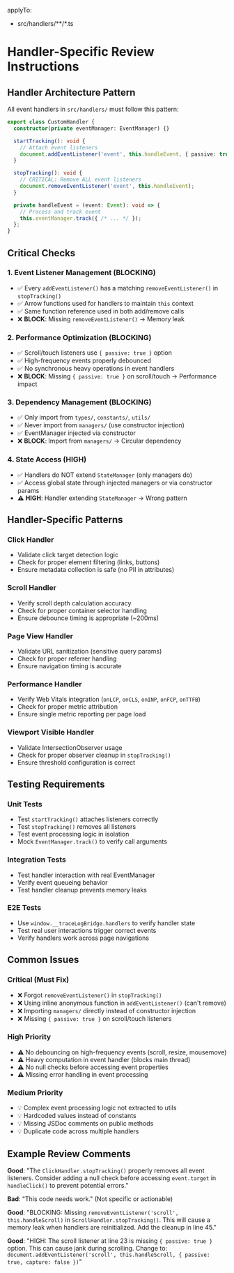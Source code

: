 applyTo:
  - src/handlers/**/*.ts

# Handler-Specific Review Instructions

## Handler Architecture Pattern

All event handlers in `src/handlers/` must follow this pattern:

```typescript
export class CustomHandler {
  constructor(private eventManager: EventManager) {}

  startTracking(): void {
    // Attach event listeners
    document.addEventListener('event', this.handleEvent, { passive: true });
  }

  stopTracking(): void {
    // CRITICAL: Remove ALL event listeners
    document.removeEventListener('event', this.handleEvent);
  }

  private handleEvent = (event: Event): void => {
    // Process and track event
    this.eventManager.track({ /* ... */ });
  };
}
```

## Critical Checks

### 1. Event Listener Management (BLOCKING)
- ✅ Every `addEventListener()` has a matching `removeEventListener()` in `stopTracking()`
- ✅ Arrow functions used for handlers to maintain `this` context
- ✅ Same function reference used in both add/remove calls
- ❌ **BLOCK**: Missing `removeEventListener()` → Memory leak

### 2. Performance Optimization (BLOCKING)
- ✅ Scroll/touch listeners use `{ passive: true }` option
- ✅ High-frequency events properly debounced
- ✅ No synchronous heavy operations in event handlers
- ❌ **BLOCK**: Missing `{ passive: true }` on scroll/touch → Performance impact

### 3. Dependency Management (BLOCKING)
- ✅ Only import from `types/`, `constants/`, `utils/`
- ✅ Never import from `managers/` (use constructor injection)
- ✅ EventManager injected via constructor
- ❌ **BLOCK**: Import from `managers/` → Circular dependency

### 4. State Access (HIGH)
- ✅ Handlers do NOT extend `StateManager` (only managers do)
- ✅ Access global state through injected managers or via constructor params
- ⚠️ **HIGH**: Handler extending `StateManager` → Wrong pattern

## Handler-Specific Patterns

### Click Handler
- Validate click target detection logic
- Check for proper element filtering (links, buttons)
- Ensure metadata collection is safe (no PII in attributes)

### Scroll Handler
- Verify scroll depth calculation accuracy
- Check for proper container selector handling
- Ensure debounce timing is appropriate (~200ms)

### Page View Handler
- Validate URL sanitization (sensitive query params)
- Check for proper referrer handling
- Ensure navigation timing is accurate

### Performance Handler
- Verify Web Vitals integration (`onLCP`, `onCLS`, `onINP`, `onFCP`, `onTTFB`)
- Check for proper metric attribution
- Ensure single metric reporting per page load

### Viewport Visible Handler
- Validate IntersectionObserver usage
- Check for proper observer cleanup in `stopTracking()`
- Ensure threshold configuration is correct

## Testing Requirements

### Unit Tests
- Test `startTracking()` attaches listeners correctly
- Test `stopTracking()` removes all listeners
- Test event processing logic in isolation
- Mock `EventManager.track()` to verify call arguments

### Integration Tests
- Test handler interaction with real EventManager
- Verify event queueing behavior
- Test handler cleanup prevents memory leaks

### E2E Tests
- Use `window.__traceLogBridge.handlers` to verify handler state
- Test real user interactions trigger correct events
- Verify handlers work across page navigations

## Common Issues

### Critical (Must Fix)
- ❌ Forgot `removeEventListener()` in `stopTracking()`
- ❌ Using inline anonymous function in `addEventListener()` (can't remove)
- ❌ Importing `managers/` directly instead of constructor injection
- ❌ Missing `{ passive: true }` on scroll/touch listeners

### High Priority
- ⚠️ No debouncing on high-frequency events (scroll, resize, mousemove)
- ⚠️ Heavy computation in event handler (blocks main thread)
- ⚠️ No null checks before accessing event properties
- ⚠️ Missing error handling in event processing

### Medium Priority
- 💡 Complex event processing logic not extracted to utils
- 💡 Hardcoded values instead of constants
- 💡 Missing JSDoc comments on public methods
- 💡 Duplicate code across multiple handlers

## Example Review Comments

**Good**: "The `ClickHandler.stopTracking()` properly removes all event listeners. Consider adding a null check before accessing `event.target` in `handleClick()` to prevent potential errors."

**Bad**: "This code needs work." (Not specific or actionable)

**Good**: "BLOCKING: Missing `removeEventListener('scroll', this.handleScroll)` in `ScrollHandler.stopTracking()`. This will cause a memory leak when handlers are reinitialized. Add the cleanup in line 45."

**Good**: "HIGH: The scroll listener at line 23 is missing `{ passive: true }` option. This can cause jank during scrolling. Change to: `document.addEventListener('scroll', this.handleScroll, { passive: true, capture: false })`"
